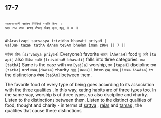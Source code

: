 ## 17-7


```shloka-sa

आहारस्त्वपि सर्वस्य त्रिविधो भवति प्रियः ।
यज्ञः तपः तथा दानम् तेषाम् भेदम् इमम् शृणु ॥ ७ ॥

```
```shloka-sa-hk

AhArastvapi sarvasya trividho bhavati priyaH |
yajJaH tapaH tathA dAnam teSAm bhedam imam zRNu || 7 ||

```
`सर्वस्य प्रियः` `[sarvasya priyaH]` Everyone’s favorite `आहारः` `[AhAraH]` food `तु अपि` `[tu api]` also `त्रिविधः भवति` `[trividhaH bhavati]` falls into three categories. `तथा` `[tathA]` Same is the case with `यज्ञ` `[yajJa]` worship, `तपः` `[tapaH]` discipline `तथा` `[tathA]` and `दानम्` `[dAnam]` charity. `शृणु` `[zRNu]` Listen `इमम् भेदम्` `[imam bhedam]` to the distinctions `तेषाम्` `[teSAm]` between them.

The favorite food of every type of being goes according to its association with the 
[three qualities](satva_rajas_tamas)
. In this way, eating habits are of three types too. In the same way, worship is of three types, so also discipline and charity. Listen to the distinctions between them. Listen to the distinct qualities of food, thought and charity - in terms of 
[sattva](sattva)
, 
[rajas](rajas)
 and 
[tamas](tamas)
, the qualities that cause these distinctions.


